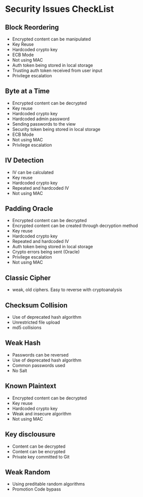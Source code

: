 # Security Issues CheckList

## Block Reordering
* Encrypted content can be manipulated
* Key Reuse
* Hardcoded crypto key
* ECB Mode
* Not using MAC
* Auth token being stored in local storage
* Trusting auth token received from user input
* Privilege escalation



## Byte at a Time
* Encrypted content can be decrypted
* Key reuse
* Hardcoded crypto key
* Hardcoded admin password
* Sending passwords to the view
* Security token being stored in local storage
* ECB Mode
* Not using MAC
* Privilege escalation


## IV Detection
* IV can be calculated
* Key reuse
* Hardcoded crypto key
* Repeated and hardcoded IV
* Not using MAC

## Padding Oracle
* Encrypted content can be decrypted
* Encrypted content can be created through decryption method
* Key reuse
* Hardcoded crypto key
* Repeated and hardcoded IV
* Auth token being stored in local storage
* Crypto errors being sent (Oracle)
* Privilege escalation
* Not using MAC

## Classic Cipher
* weak, old ciphers. Easy to reverse with cryptoanalysis

## Checksum Collision
* Use of deprecated hash algorithm
* Unrestricted file upload
* md5 collisions

## Weak Hash
* Passwords can be reversed
* Use of deprecated hash algorithm
* Common passwords used
* No Salt

## Known Plaintext 
* Encrypted content can be decrypted
* Key reuse
* Hardcoded crypto key
* Weak and insecure algorithm
* Not using MAC


## Key disclousure
* Content can be decrypted
* Content can be encrypted
* Private key committed to Git

## Weak Random
* Using preditable random algorithms
* Promotion Code bypass
